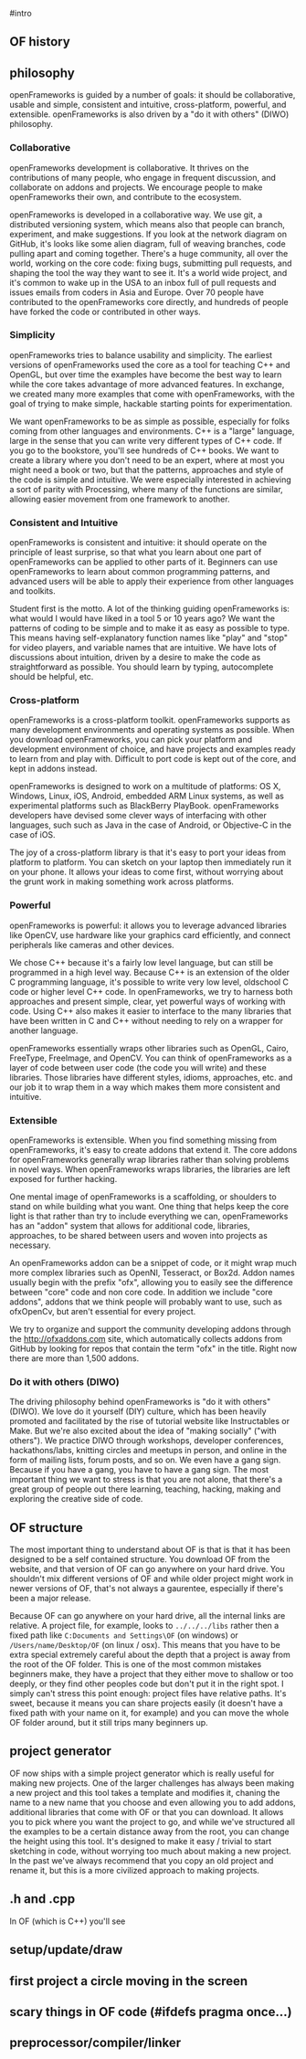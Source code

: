#intro

## OF history

## philosophy 

openFrameworks is guided by a number of goals: it should be collaborative, usable and simple, consistent and intuitive, cross-platform, powerful, and extensible. openFrameworks is also driven by a "do it with others" (DIWO) philosophy.

### Collaborative

openFrameworks development is collaborative. It thrives on the contributions of many people, who engage in frequent discussion, and collaborate on addons and projects. We encourage people to make openFrameworks their own, and contribute to the ecosystem.

openFrameworks is developed in a collaborative way. We use git, a distributed versioning system, which means also that people can branch, experiment, and make suggestions. If you look at the network diagram on GitHub, it's looks like some alien diagram, full of weaving branches, code pulling apart and coming together. There's a huge community, all over the world, working on the core code: fixing bugs, submitting pull requests, and shaping the tool the way they want to see it. It's a world wide project, and it's common to wake up in the USA to an inbox full of pull requests and issues emails from coders in Asia and Europe. Over 70 people have contributed to the openFrameworks core directly, and hundreds of people have forked the code or contributed in other ways.

### Simplicity

openFrameworks tries to balance usability and simplicity. The earliest versions of openFrameworks used the core as a tool for teaching C++ and OpenGL, but over time the examples have become the best way to learn while the core takes advantage of more advanced features. In exchange, we created many more examples that come with openFrameworks, with the goal of trying to make simple, hackable starting points for experimentation.

We want openFrameworks to be as simple as possible, especially for folks coming from other languages and environments. C++ is a "large" language, large in the sense that you can write very different types of C++ code. If you go to the bookstore, you'll see hundreds of C++ books. We want to create a library where you don't need to be an expert, where at most you might need a book or two, but that the patterns, approaches and style of the code is simple and intuitive. We were especially interested in achieving a sort of parity with Processing, where many of the functions are similar, allowing easier movement from one framework to another.

### Consistent and Intuitive

openFrameworks is consistent and intuitive: it should operate on the principle of least surprise, so that what you learn about one part of openFrameworks can be applied to other parts of it. Beginners can use openFrameworks to learn about common programming patterns, and advanced users will be able to apply their experience from other languages and toolkits.

Student first is the motto. A lot of the thinking guiding openFrameworks is: what would I would have liked in a tool 5 or 10 years ago? We want the patterns of coding to be simple and to make it as easy as possible to type. This means having self-explanatory function names like "play" and "stop" for video players, and variable names that are intuitive. We have lots of discussions about intuition, driven by a desire to make the code as straightforward as possible. You should learn by typing, autocomplete should be helpful, etc.

### Cross-platform

openFrameworks is a cross-platform toolkit. openFrameworks supports as many development environments and operating systems as possible. When you download openFrameworks, you can pick your platform and development environment of choice, and have projects and examples ready to learn from and play with. Difficult to port code is kept out of the core, and kept in addons instead.

openFrameworks is designed to work on a multitude of platforms: OS X, Windows, Linux, iOS, Android, embedded ARM Linux systems, as well as experimental platforms such as BlackBerry PlayBook. openFrameworks developers have devised some clever ways of interfacing with other languages, such such as Java in the case of Android, or Objective-C in the case of iOS.

The joy of a cross-platform library is that it's easy to port your ideas from platform to platform. You can sketch on your laptop then immediately run it on your phone. It allows your ideas to come first, without worrying about the grunt work in making something work across platforms.

### Powerful

openFrameworks is powerful: it allows you to leverage advanced libraries like OpenCV, use hardware like your graphics card efficiently, and connect peripherals like cameras and other devices.

We chose C++ because it's a fairly low level language, but can still be programmed in a high level way. Because C++ is an extension of the older C programming language, it's possible to write very low level, oldschool C code or higher level C++ code. In openFrameworks, we try to harness both approaches and present simple, clear, yet powerful ways of working with code. Using C++ also makes it easier to interface to the many libraries that have been written in C and C++ without needing to rely on a wrapper for another language.

openFrameworks essentially wraps other libraries such as OpenGL, Cairo, FreeType, FreeImage, and OpenCV. You can think of openFrameworks as a layer of code between user code (the code you will write) and these libraries. Those libraries have different styles, idioms, approaches, etc. and our job it to wrap them in a way which makes them more consistent and intuitive.

### Extensible

openFrameworks is extensible. When you find something missing from openFrameworks, it's easy to create addons that extend it. The core addons for openFrameworks generally wrap libraries rather than solving problems in novel ways. When openFrameworks wraps libraries, the libraries are left exposed for further hacking.

One mental image of openFrameworks is a scaffolding, or shoulders to stand on while building what you want. One thing that helps keep the core light is that rather than try to include everything we can, openFrameworks has an "addon" system that allows for additional code, libraries, approaches, to be shared between users and woven into projects as necessary.

An openFrameworks addon can be a snippet of code, or it might wrap much more complex libraries such as OpenNI, Tesseract, or Box2d. Addon names usually begin with the prefix "ofx", allowing you to easily see the difference between "core" code and non core code. In addition we include "core addons", addons that we think people will probably want to use, such as ofxOpenCv, but aren't essential for every project.

We try to organize and support the community developing addons through the http://ofxaddons.com site, which automatically collects addons from GitHub by looking for repos that contain the term "ofx" in the title. Right now there are more than 1,500 addons.

### Do it with others (DIWO)

The driving philosophy behind openFrameworks is "do it with others" (DIWO). We love do it yourself (DIY) culture, which has been heavily promoted and facilitated by the rise of tutorial website like Instructables or Make. But we're also excited about the idea of "making socially" ("with others"). We practice DIWO through workshops, developer conferences, hackathons/labs, knitting circles and meetups in person, and online in the form of mailing lists, forum posts, and so on. We even have a gang sign. Because if you have a gang, you have to have a gang sign. The most important thing we want to stress is that you are not alone, that there's a great group of people out there learning, teaching, hacking, making and exploring the creative side of code.

## OF structure

The most important thing to understand about OF is that is that it has been designed to be a self contained structure.  You download OF from the website, and that version of OF can go anywhere on your hard drive.   You shouldn't mix different versions of OF and while older project might work in newer versions of OF, that's not always a gaurentee, especially if there's been a major release. 

Because OF can go anywhere on your hard drive, all the internal links are relative.  A project file, for example, looks to `../../../libs` rather then a fixed path like `C:Documents and Settings\OF` (on windows) or `/Users/name/Desktop/OF` (on linux / osx).  This means that you have to be extra special extremely careful about the depth that a project is away from the root of the OF folder.  This is one of the most common mistakes beginners make, they have a project that they either move to shallow or too deeply, or they find other peoples code but don't put it in the right spot.  I simply can't stress this point enough: project files have relative paths.  It's sweet, because it means you can share projects easily (it doesn't have a fixed path with your name on it, for example) and you can move the whole OF folder around, but it still trips many beginners up.  

## project generator

OF now ships with a simple project generator which is really useful for making new projects.  One of the larger challenges has always been making a new project and this tool takes a template and modifies it, chaning the name to a new name that you choose and even allowing you to add addons, additional libraries that come with OF or that you can download.  It allows you to pick where you want the project to go, and while we've structured all the examples to be a certain distance away from the root, you can change the height using this tool.  It's designed to make it easy / trivial to start sketching in code, without worrying too much about making a new project.  In the past we've always recommend that you copy an old project and rename it, but this is a more civilized approach to making projects. 

## .h and .cpp

In OF (which is C++) you'll see 



## setup/update/draw
## first project a circle moving in the screen
## scary things in OF code (#ifdefs pragma once...)
## preprocessor/compiler/linker
